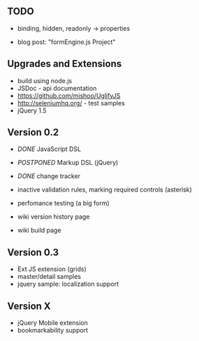 ## TODO

* binding, hidden, readonly -> properties

* blog post: "formEngine.js Project"

## Upgrades and Extensions

* build using node.js
* JSDoc - api documentation
* https://github.com/mishoo/UglifyJS
* http://seleniumhq.org/ - test samples
* jQuery 1.5

## Version 0.2

* *DONE* JavaScript DSL
* *POSTPONED* Markup DSL (jQuery)
* *DONE* change tracker
* inactive validation rules, marking required controls (asterisk)
* perfomance testing (a big form)

* wiki version history page
* wiki build page


## Version 0.3

* Ext JS extension (grids)
* master/detail samples
* jquery sample: localization support

## Version X

* jQuery Mobile extension
* bookmarkability support
